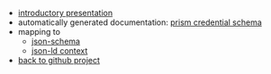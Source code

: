 
- [introductory presentation](https://github.com/zakaio/atala-prism-schema/blob/main/docs/presentations/2022-07-13-prism-schema-introduction.pdf)
- automatically generated documentation: 
   [prism credential schema](https://zakaio.github.io/atala-prism-schema/generated/schema_doc)
- mapping to  
  - [json-schema](https://github.com/zakaio/atala-prism-schema/blob/main/docs/mapping/json_schema.md)
  - [json-ld context](https://github.com/zakaio/atala-prism-schema/blob/main/docs/mapping/json_ld_context.md)
- [back to github project](https://github.com/zakaio/atala-prism-schema)
     
